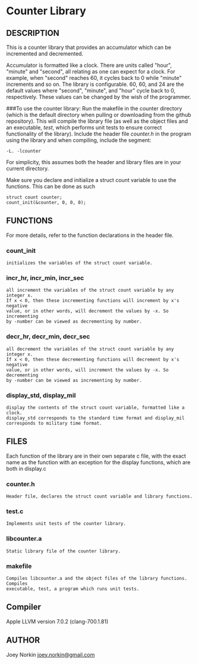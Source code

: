 # Counter Library

## DESCRIPTION
This is a counter library that provides an accumulator which can be incremented
and decremented.

Accumulator is formatted like a clock. There are units called "hour", "minute"
and "second", all relating as one can expect for a clock. For example, when
"second" reaches 60, it cycles back to 0 while "minute" increments and so on.
The library is configurable. 60, 60, and 24 are the default values where "second",
"minute", and "hour" cycle back to 0, respectively. These values can be changed
by the wish of the programmer.

###To use the counter library:
Run the makefile in the counter directory (which is the default directory when
pulling or downloading from the github repository). This will compile the library
file (as well as the object files and an executable, *test*, which performs unit
tests to ensure correct functionality of the library).
Include the header file *counter.h* in the program using the library and when
compiling, include the segment:

    -L. -lcounter

For simplicity, this assumes both the header and library files are in your
current directory.

Make sure you declare and initialize a struct count variable to use the
functions. This can be done as such

    struct count counter;
    count_init(&counter, 0, 0, 0);



## FUNCTIONS
For more details, refer to the function declarations in the header file.

### count_init
    initializes the variables of the struct count variable.

### incr_hr, incr_min, incr_sec
    all increment the variables of the struct count variable by any integer x.
    If x < 0, then these incrementing functions will increment by x's negative
    value, or in other words, will decrement the values by -x. So incrementing
    by -number can be viewed as decrementing by number.


### decr_hr, decr_min, decr_sec
    all decrement the variables of the struct count variable by any integer x.
    If x < 0, then these decrementing functions will decrement by x's negative
    value, or in other words, will increment the values by -x. So decrementing
    by -number can be viewed as incrementing by number.

### display_std, display_mil
    display the contents of the struct count variable, formatted like a clock.
    display_std corresponds to the standard time format and display_mil
    corresponds to military time format.



## FILES
Each function of the library are in their own separate c file, with the exact name
as the function with an exception for the display functions, which are both in display.c

### counter.h
    Header file, declares the struct count variable and library functions.

### test.c
    Implements unit tests of the counter library.

### libcounter.a
    Static library file of the counter library.

### makefile
    Compiles libcounter.a and the object files of the library functions. Compiles
    executable, test, a program which runs unit tests.


## Compiler
Apple LLVM version 7.0.2 (clang-700.1.81)



## AUTHOR
Joey Norkin
joey.norkin@gmail.com
